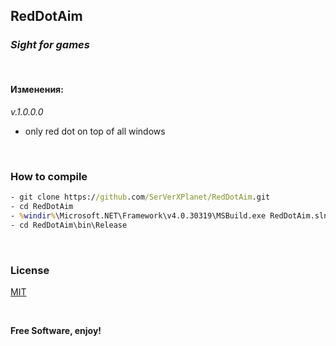 ## RedDotAim

### _Sight for games_

&nbsp;

#### Изменения:

_v.1.0.0.0_

- only red dot on top of all windows

&nbsp;

### How to compile

```cmd
- git clone https://github.com/SerVerXPlanet/RedDotAim.git
- cd RedDotAim
- %windir%\Microsoft.NET\Framework\v4.0.30319\MSBuild.exe RedDotAim.sln /property:Configuration=Release
- cd RedDotAim\bin\Release
```

&nbsp;

### License
[MIT](https://github.com/git/git-scm.com/blob/main/MIT-LICENSE.txt)

&nbsp;

**Free Software, enjoy!**
